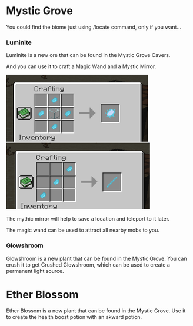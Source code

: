 # Mystic Grove

You could find the biome just using /locate command, only if you want...

### Luminite

Luminite is a new ore that can be found in the Mystic Grove Cavers.

And you can use it to craft a Magic Wand and a Mystic Mirror.

![img.png](images/img.png)
![img.png](images/wand.png)

The mythic mirror will help to save a location and teleport to it later. 

The magic wand can be used to attract all nearby mobs to you.

### Glowshroom

Glowshroom is a new plant that can be found in the Mystic Grove. 
You can crush it to get Crushed Glowshroom, which can be used to create a permanent light source.

# Ether Blossom

Ether Blossom is a new plant that can be found in the Mystic Grove. Use it to create the health boost potion with an akward potion.
